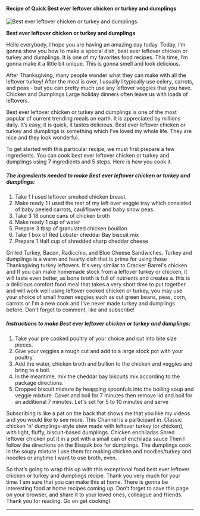             

#### Recipe of Quick Best ever leftover chicken or turkey and dumplings

![Best ever leftover chicken or turkey and dumplings](https://img-global.cpcdn.com/recipes/5142482307252224/751x532cq70/best-ever-leftover-chicken-or-turkey-and-dumplings-recipe-main-photo.jpg)

**Best ever leftover chicken or turkey and dumplings**

Hello everybody, I hope you are having an amazing day today. Today, I’m gonna show you how to make a special dish, best ever leftover chicken or turkey and dumplings. It is one of my favorites food recipes. This time, I’m gonna make it a little bit unique. This is gonna smell and look delicious.

After Thanksgiving, many people wonder what they can make with all the leftover turkey! After the meal is over, I usually I typically use celery, carrots, and peas - but you can pretty much use any leftover veggies that you have. Chicken and Dumplings Large holiday dinners often leave us with loads of leftovers.

Best ever leftover chicken or turkey and dumplings is one of the most popular of current trending meals on earth. It is appreciated by millions daily. It’s easy, it is quick, it tastes delicious. Best ever leftover chicken or turkey and dumplings is something which I’ve loved my whole life. They are nice and they look wonderful.

To get started with this particular recipe, we must first prepare a few ingredients. You can cook best ever leftover chicken or turkey and dumplings using 7 ingredients and 5 steps. Here is how you cook it.

##### The ingredients needed to make Best ever leftover chicken or turkey and dumplings:

1.  Take 1 I used leftover smoked chicken breast.
2.  Make ready 1 I used the rest of my left over veggie tray which consisted of baby peeled carrots, cauliflower and baby snow peas.
3.  Take 3 18 ounce cans of chicken broth
4.  Make ready 1 cup of water
5.  Prepare 3 tbsp of granulated chicken bouillon
6.  Take 1 box of Red Lobster cheddar Bay biscuit mix
7.  Prepare 1 Half cup of shredded sharp cheddar cheese

Grilled Turkey, Bacon, Radicchio, and Blue Cheese Sandwiches. Turkey and dumplings is a warm and hearty dish that is prime for using those Thanksgiving turkey leftovers. It's very similar to Cracker Barrel's chicken and If you can make homemade stock from a leftover turkey or chicken, it will taste even better, as bone broth is full of nutrients and creates a. this is a delicious comfort food meal that takes a very short time to put together and will work well using leftover cooked chicken or turkey, you may use your choice of small frozen veggies such as cut green beans, peas, corn, carrots or I'm a new cook and I've never made turkey and dumplings before. Don't forget to comment, like and subscribe!

##### Instructions to make Best ever leftover chicken or turkey and dumplings:

1.  Take your pre cooked poultry of your choice and cut into bite size pieces.
2.  Give your veggies a rough cut and add to a large stock pot with your poultry.
3.  Add the water, chicken broth and bullion to the chicken and veggies and bring to a boil.
4.  In the meantime, mix the cheddar bay biscuits mix according to the package directions.
5.  Dropped biscuit mixture by heapping spoonfuls into the boiling soup and veggie mixture. Cover and boil for 7 minutes then remove lid and boil for an additional 7 minutes. Let's set for 5 to 10 minutes and serve

Subscribing is like a pat on the back that shows me that you like my videos and you would like to see more. This Channel is a participant in. Classic chicken 'n' dumplings-style stew made with leftover turkey (or chicken), with light, fluffy, biscuit-based dumplings. Chicken enchiladas Shred leftover chicken put it in a pot with a small can of enchilada sauce Then I follow the directions on the Bisquik box for dumplings. The dumplings cook in the soupy mixture I use them for making chicken and noodles/turkey and noodles or anytime I want to use broth, even.

So that’s going to wrap this up with this exceptional food best ever leftover chicken or turkey and dumplings recipe. Thank you very much for your time. I am sure that you can make this at home. There is gonna be interesting food at home recipes coming up. Don’t forget to save this page on your browser, and share it to your loved ones, colleague and friends. Thank you for reading. Go on get cooking!

* * *